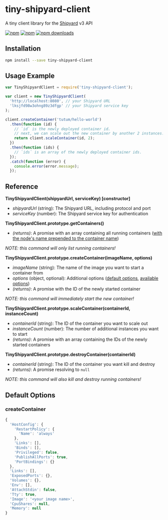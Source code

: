 # tiny-shipyard-client

A tiny client library for the [Shipyard](http://shipyard-project.com/) v3 API

[![npm](https://img.shields.io/npm/v/tiny-shipyard-client.svg?style=flat-square)](https://www.npmjs.com/package/tiny-shipyard-client) [![npm](https://img.shields.io/david/ahelmberger/tiny-shipyard-client.svg?style=flat-square)](https://www.npmjs.com/package/tiny-shipyard-client) [![npm downloads](https://img.shields.io/npm/dt/tiny-shipyard-client.svg?style=flat-square)](https://www.npmjs.com/package/tiny-shipyard-client)

## Installation

~~~ sh
npm install --save tiny-shipyard-client
~~~

## Usage Example

~~~ js
var TinyShipyardClient = require('tiny-shipyard-client');

var client = new TinyShipyardClient(
  'http://localhost:8080', // your Shipyard URL
  'lksjfd98w3ohng89z3dfgp' // your Shipyard service key
);

client.createContainer('tutum/hello-world')
  .then(function (id) {
    // `id` is the newly deployed container id.
    // next, we can scale out the new container by another 2 instances:
    return client.scaleContainer(id, 2);
  })
  .then(function (ids) {
    // `ids` is an array of the newly deployed container ids.
  });
  .catch(function (error) {
    console.error(error.message);
  });
~~~

## Reference

__TinyShipyardClient(shipyardUrl, serviceKey) [constructor]__

* _shipyardUrl_ (string): The Shipyard URL, including protocol and port
* _serviceKey_ (number): The Shipyard service key for authentication

__TinyShipyardClient.prototype.getContainers()__

* _(returns)_: A promise with an array containing all running containers ([with the node's name prepended to the container name](https://docs.docker.com/swarm/api/swarm-api/))

_NOTE: this command will only list running containers!_

__TinyShipyardClient.prototype.createContainer(imageName, options)__

* _imageName_ (string): The name of the image you want to start a container from
* _options_ (object, optional): Additional options ([default options](#createcontainer), [available options](https://docs.docker.com/reference/api/docker_remote_api_v1.20/#create-a-container))
* _(returns)_: A promise with the ID of the newly started container

_NOTE: this command will immediately start the new container!_

__TinyShipyardClient.prototype.scaleContainer(containerId, instanceCount)__

* _containerId_ (string): The ID of the container you want to scale out
* _instanceCount_ (number): The number of additional instances you want to start
* _(returns)_: A promise with an array containing the IDs of the newly started containers

__TinyShipyardClient.prototype.destroyContainer(containerId)__

* _containerId_ (string): The ID of the container you want kill and destroy
* _(returns)_: A promise resolving to `null`

_NOTE: this command will also kill and destroy running containers!_

## Default Options

### createContainer

~~~ js
{
  'HostConfig': {
    'RestartPolicy': {
      'Name': 'always'
    },
    'Links': [],
    'Binds': [],
    'Privileged': false,
    'PublishAllPorts': true,
    'PortBindings': {}
  },
  'Links': [],
  'ExposedPorts': {},
  'Volumes': {},
  'Env': [],
  'AttachStdin': false,
  'Tty': true,
  'Image': '<your image name>',
  'CpuShares': null,
  'Memory': null
}
~~~
